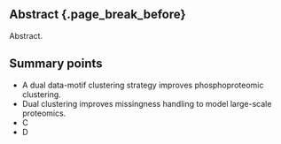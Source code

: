 ## Abstract {.page_break_before}

Abstract.

## Summary points

- A dual data-motif clustering strategy improves phosphoproteomic clustering.
- Dual clustering improves missingness handling to model large-scale proteomics.
- C
- D
